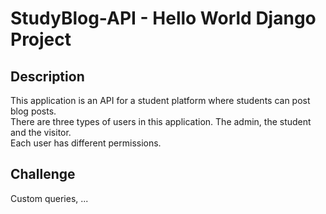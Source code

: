# StudyBlog-API - Hello World Django Project

## Description

This application is an API for a student platform where students can post blog posts. <br>
There are three types of users in this application. The admin, the student and the visitor. <br>
Each user has different permissions.

## Challenge

Custom queries, ...
